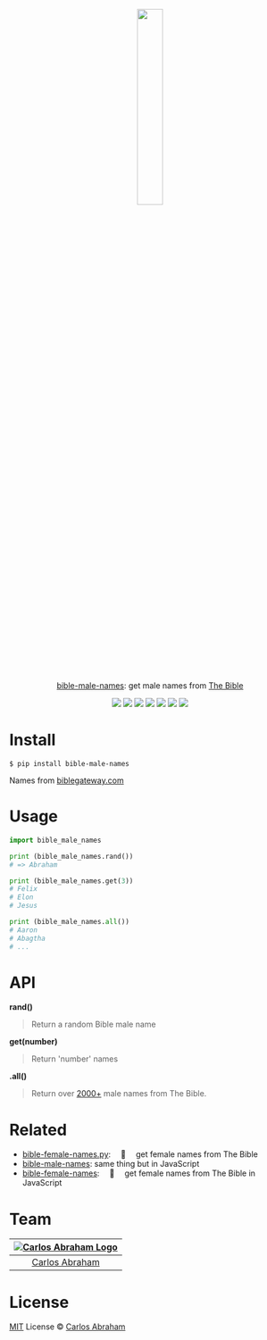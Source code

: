 
<p align="center">
	<a href="https://pypi.org/project/bible-male-names"><img src="https://cdn.abraham.gq/projects/bible-male-names/abraham.png" width="30%" height="30%"></a>
	<br>
	<br>
	<br>
	<a href="https://pypi.org/project/bible-male-names">bible-male-names</a>: get male names from <a href="https://www.google.com/search?q=The+Bible">The Bible</a>
</p>

<p align="center">
	<!-- Travis CI -->
	<a href="https://travis-ci.org/abranhe/bible-male-names.py"><img src="https://img.shields.io/travis/abranhe/bible-male-names.py.svg?logo=travis" /></a>
	<!-- LICENSE -->
	<a href="https://github.com/abranhe/bible-male-names.py/blob/master/LICENSE"><img src="https://img.shields.io/github/license/abranhe/bible-male-names.py.svg" /></a>
	<!-- pip Version -->
	<a href="https://pypi.org/project/bible-male-names"><img src="https://img.shields.io/pypi/v/bible_male_names.svg"></a>
	<!-- @abranhe -->
	<a href="https://github.com/abranhe"><img src="https://abranhe.com/badge.svg"></a>
	<!-- Cash me -->
	<a href="https://cash.me/$abranhe"><img src="https://cdn.abraham.gq/badges/cash-me.svg"></a>
	<!-- Patreon -->
	<a href="https://www.patreon.com/abranhe"><img src="https://cdn.abraham.gq/badges/patreon.svg" /></a>
	<!-- Paypal -->
	<a href="https://paypal.me/abranhe/10"><img src="https://cdn.abraham.gq/badges/paypal.svg" /></a>
</p>

# Install

```
$ pip install bible-male-names
```

Names from [biblegateway.com](https://www.biblegateway.com/resources/all-men-bible/Alphabetical-Order-All-Men)

# Usage

```py
import bible_male_names

print (bible_male_names.rand())
# => Abraham

print (bible_male_names.get(3))
# Felix
# Elon
# Jesus

print (bible_male_names.all())
# Aaron
# Abagtha
# ...
```

# API

**rand()**

> Return a random Bible male name

**get(number)**

> Return 'number' names

**.all()**

>Return over [2000+](https://github.com/abranhe/bible-male-names/blob/master/bible-male-names.json) male names from The Bible.


# Related

- [bible-female-names.py](https://github.com/abranhe/bible-female-names.py):  📖  get female names from The Bible
- [bible-male-names](https://github.com/abranhe/bible-male-names): same thing but in JavaScript
- [bible-female-names](https://github.com/abranhe/bible-female-names):  📖  get female names from The Bible in JavaScript

# Team

|[![Carlos Abraham Logo](https://avatars3.githubusercontent.com/u/21347264?s=50&v=4)](https://19cah.com)|
| :-: |
| [Carlos Abraham](https://github.com/abranhe) |


# License

[MIT](https://github.com/abranhe/bible-male-names/blob/master/LICENSE) License © [Carlos Abraham](https://github.com/abranhe/)
